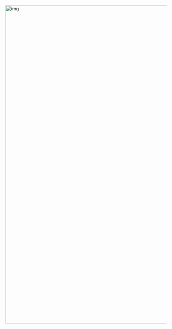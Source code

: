 <img width="997" alt="img" src="https://github.com/user-attachments/assets/d78c9266-6772-49bd-860f-67d099ca0b93" />
